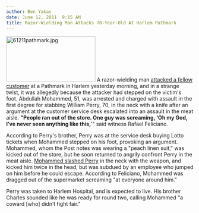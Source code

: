 ```yaml
---
author: Ben Yakas
date: June 12, 2011  9:15 AM
title: Razor-Wielding Man Attacks 70-Year-Old At Harlem Pathmark
---
```


<p><span class="mt-enclosure mt-enclosure-image" style="display: inline;"> <img alt="61211pathmark.jpg" src="https://web.archive.org/web/20110623142149im_/http://gothamist.com/attachments/byakas/61211pathmark.jpg" width="240" height="122" class="image-left"> </span>A razor-wielding man <a href="https://web.archive.org/web/20110623142149/http://www.nypost.com/p/news/local/manhattan/maniac_slash_attack_in_supermarket_KnZycLzrcLWf8KKjRDphQI">attacked a fellow customer</a> at a Pathmark in Harlem yesterday morning, and in a strange twist, it was allegedly because the attacker had stepped on the victim&apos;s foot. Abdullah Mohammed, 51, was arrested and charged with assault in the first degree for stabbing William Perry, 70, in the neck with a knife after an argument at the customer service desk escalated into an assault in the meat aisle. <strong>&quot;People ran out of the store. One guy was screaming, &#x2018;Oh my God, I&#x2019;ve never seen anything like this,</strong>&#x2019;&quot; said witness Rafael Feliciano.</p>

<p>According to Perry&apos;s brother, Perry was at the service desk buying Lotto tickets when Mohammed stepped on his foot, provoking an argument. Mohammed, whom the Post notes was wearing a &quot;peach linen suit,&quot; was kicked out of the store, but he soon returned to angrily confront Perry in the meat aisle. <a href="https://web.archive.org/web/20110623142149/http://www.nydailynews.com/news/ny_crime/2011/06/12/2011-06-12_man_70_gets_throat_slashed_in_grocery.html">Mohammed slashed Perry</a> in the neck with the weapon, and kicked him twice in the head, but was subdued by an employee who jumped on him before he could escape. According to Feliciano, Mohammed was dragged out of the supermarket screaming &quot;at everyone around him.&quot; </p>

<p>Perry was taken to Harlem Hospital, and is expected to live. His brother Charles sounded like he was ready for round two, calling Mohammed  &quot;a coward [who] didn&#x2019;t fight fair.&quot;</p>